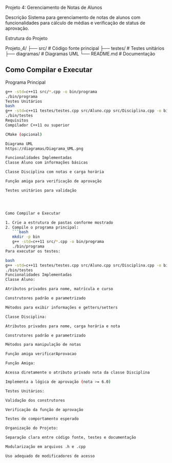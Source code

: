 Projeto 4: Gerenciamento de Notas de Alunos

Descrição
Sistema para gerenciamento de notas de alunos com funcionalidades para cálculo de médias e verificação de status de aprovação.

Estrutura do Projeto

Projeto_4/
├── src/ # Código fonte principal
├── testes/ # Testes unitários
├── diagramas/ # Diagramas UML
└── README.md # Documentação

## Como Compilar e Executar

Programa Principal
```bash
g++ -std=c++11 src/*.cpp -o bin/programa
./bin/programa
Testes Unitários
bash
g++ -std=c++11 testes/testes.cpp src/Aluno.cpp src/Disciplina.cpp -o bin/testes
./bin/testes
Requisitos
Compilador C++11 ou superior

CMake (opcional)

Diagrama UML
https://diagramas/Diagrama_UML.png

Funcionalidades Implementadas
Classe Aluno com informações básicas

Classe Disciplina com notas e carga horária

Função amiga para verificação de aprovação

Testes unitários para validação




Como Compilar e Executar

1. Crie a estrutura de pastas conforme mostrado
2. Compile o programa principal:
   ```bash
   mkdir -p bin
   g++ -std=c++11 src/*.cpp -o bin/programa
   ./bin/programa
Para executar os testes:

bash
g++ -std=c++11 testes/testes.cpp src/Aluno.cpp src/Disciplina.cpp -o bin/testes
./bin/testes
Funcionalidades Implementadas
Classe Aluno:

Atributos privados para nome, matrícula e curso

Construtores padrão e parametrizado

Métodos para exibir informações e getters/setters

Classe Disciplina:

Atributos privados para nome, carga horária e nota

Construtores padrão e parametrizado

Métodos para manipulação de notas

Função amiga verificarAprovacao

Função Amiga:

Acessa diretamente o atributo privado nota da classe Disciplina

Implementa a lógica de aprovação (nota >= 6.0)

Testes Unitários:

Validação dos construtores

Verificação da função de aprovação

Testes de comportamento esperado

Organização do Projeto:

Separação clara entre código fonte, testes e documentação

Modularização em arquivos .h e .cpp

Uso adequado de modificadores de acesso